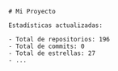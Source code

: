 
    # Mi Proyecto
    
    Estadísticas actualizadas:
    
    - Total de repositorios: 196
    - Total de commits: 0 
    - Total de estrellas: 27
    - ...
  
